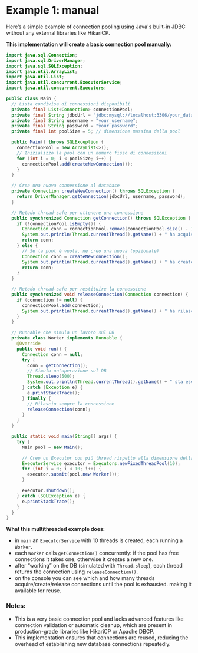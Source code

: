 # Example 1: manual
Here’s a simple example of connection pooling using Java's built-in JDBC without any external libraries like HikariCP.

**This implementation will create a basic connection pool manually:**
```java
import java.sql.Connection;
import java.sql.DriverManager;
import java.sql.SQLException;
import java.util.ArrayList;
import java.util.List;
import java.util.concurrent.ExecutorService;
import java.util.concurrent.Executors;

public class Main {
  // Lista condivisa di connessioni disponibili
  private final List<Connection> connectionPool;
  private final String jdbcUrl = "jdbc:mysql://localhost:3306/your_database";
  private final String username = "your_username";
  private final String password = "your_password";
  private final int poolSize = 5; // dimensione massima della pool

  public Main() throws SQLException {
    connectionPool = new ArrayList<>();
    // Inizializzo la pool con un numero fisso di connessioni
    for (int i = 0; i < poolSize; i++) {
      connectionPool.add(createNewConnection());
    }
  }

  // Crea una nuova connessione al database
  private Connection createNewConnection() throws SQLException {
    return DriverManager.getConnection(jdbcUrl, username, password);
  }

  // Metodo thread-safe per ottenere una connessione
  public synchronized Connection getConnection() throws SQLException {
    if (!connectionPool.isEmpty()) {
      Connection conn = connectionPool.remove(connectionPool.size() - 1);
      System.out.println(Thread.currentThread().getName() + " ha acquisito una connessione dalla pool.");
      return conn;
    } else {
      // Se la pool è vuota, ne creo una nuova (opzionale)
      Connection conn = createNewConnection();
      System.out.println(Thread.currentThread().getName() + " ha creato una nuova connessione (pool esaurita).");
      return conn;
    }
  }

  // Metodo thread-safe per restituire la connessione
  public synchronized void releaseConnection(Connection connection) {
    if (connection != null) {
      connectionPool.add(connection);
      System.out.println(Thread.currentThread().getName() + " ha rilasciato una connessione nella pool.");
    }
  }

  // Runnable che simula un lavoro sul DB
  private class Worker implements Runnable {
    @Override
    public void run() {
      Connection conn = null;
      try {
        conn = getConnection();
        // Simulo un'operazione sul DB
        Thread.sleep(500);
        System.out.println(Thread.currentThread().getName() + " sta eseguendo query sul database...");
      } catch (Exception e) {
        e.printStackTrace();
      } finally {
        // Rilascio sempre la connessione
        releaseConnection(conn);
      }
    }
  }

  public static void main(String[] args) {
    try {
      Main pool = new Main();

      // Creo un Executor con più thread rispetto alla dimensione della pool
      ExecutorService executor = Executors.newFixedThreadPool(10);
      for (int i = 0; i < 10; i++) {
        executor.submit(pool.new Worker());
      }

      executor.shutdown();
    } catch (SQLException e) {
      e.printStackTrace();
    }
  }
}
```
**What this multithreaded example does:**
- in `main` an `ExecutorService` with 10 threads is created, each running a `Worker`.
- each `Worker` calls `getConnection()` concurrently: if the pool has free connections it takes one, otherwise it creates a new one.
- after “working” on the DB (simulated with `Thread.sleep`), each thread returns the connection using `releaseConnection()`.
- on the console you can see which and how many threads acquire/create/release connections until the pool is exhausted.
 making it available for reuse.

### Notes:
- This is a very basic connection pool and lacks advanced features like connection validation or
automatic cleanup, which are present in production-grade libraries like HikariCP or Apache DBCP.
- This implementation ensures that connections are reused, reducing the overhead of establishing
new database connections repeatedly.
